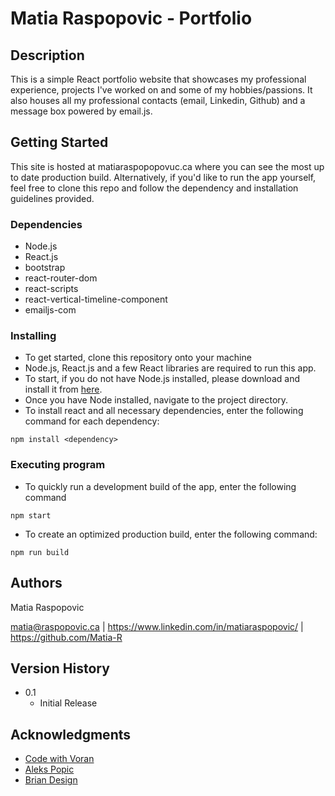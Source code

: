 # Matia Raspopovic - Portfolio

## Description

This is a simple React portfolio website that showcases my professional experience, projects I've worked on and some of my hobbies/passions. It also houses all my professional contacts (email, Linkedin, Github) and a message box powered by email.js.  

## Getting Started

This site is hosted at matiaraspopopovuc.ca where you can see the most up to date production build. Alternatively, if you'd like to run the app yourself, feel free to clone this repo and follow the dependency and installation guidelines provided. 

### Dependencies

* Node.js
* React.js
* bootstrap
* react-router-dom
* react-scripts
* react-vertical-timeline-component
* emailjs-com

### Installing

* To get started, clone this repository onto your machine 
* Node.js, React.js and a few React libraries are required to run this app.
* To start, if you do not have Node.js installed, please download and install it from [here](https://nodejs.org/en/download/).
* Once you have Node installed, navigate to the project directory.
* To install react and all necessary dependencies, enter the following command for each dependency:

```
npm install <dependency>
```

### Executing program

* To quickly run a development build of the app, enter the following command
```
npm start
```

* To create an optimized production build, enter the following command:

```
npm run build
```

## Authors

Matia Raspopovic

matia@raspopovic.ca | https://www.linkedin.com/in/matiaraspopovic/ | https://github.com/Matia-R


## Version History

* 0.1
    * Initial Release

## Acknowledgments
* [Code with Voran](https://www.youtube.com/watch?v=t1_kviNJsy4&t=240s)
* [Aleks Popic](https://www.youtube.com/watch?v=-rnkToU2_lw&t=1359s)
* [Brian Design](https://www.youtube.com/watch?v=fL8cFqhTHwA)